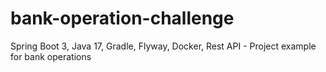 # bank-operation-challenge
Spring Boot 3, Java 17, Gradle, Flyway, Docker, Rest API - Project example for bank operations
